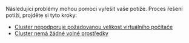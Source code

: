 Následující problémy mohou pomoci vyřešit vaše potíže. Proces řešení potíží, projděte si tyto kroky:

- [Cluster nepodporuje požadovanou velikost virtuálního počítače](../articles/virtual-machines/troubleshooting/troubleshoot-deploy-vm-windows.md#the-cluster-cannot-support-the-requested-vm-size)
- [Cluster nemá žádné volné prostředky](../articles/virtual-machines/troubleshooting/troubleshoot-deploy-vm-windows.md#the-cluster-does-not-have-free-resources)